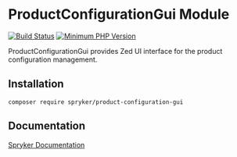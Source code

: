# ProductConfigurationGui Module
[![Build Status](https://travis-ci.org/spryker/product-configuration-gui.svg)](https://travis-ci.org/spryker/product-configuration-gui)
[![Minimum PHP Version](https://img.shields.io/badge/php-%3E%3D%207.3-8892BF.svg)](https://php.net/)

ProductConfigurationGui provides Zed UI interface for the product configuration management.

## Installation

```
composer require spryker/product-configuration-gui
```

## Documentation

[Spryker Documentation](https://academy.spryker.com/developing_with_spryker/module_guide/modules.html)

